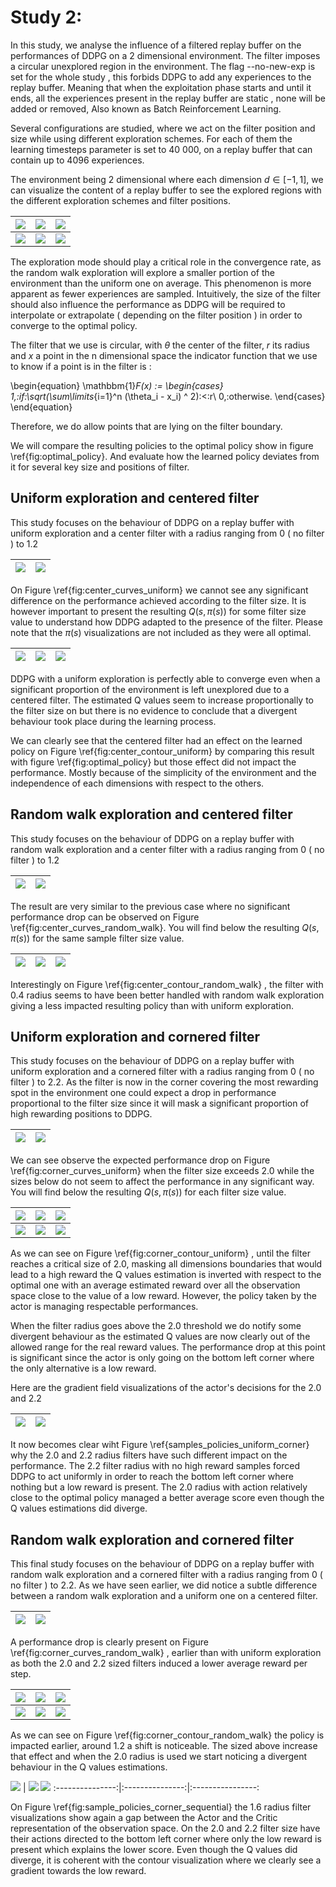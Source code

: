 # Study 2:

In this study, we analyse the influence of a filtered replay buffer on the performances of DDPG on a 2 dimensional environment. The filter imposes a circular unexplored region in the environment. The flag --no-new-exp is set for the whole study , this forbids DDPG to add any experiences to the replay buffer. Meaning that when the exploitation phase starts and until it ends, all the experiences present in the replay buffer are static , none will be added or removed, Also known as Batch Reinforcement Learning.

Several configurations are studied, where we act on the filter position and size while using different exploration schemes. For each of them the learning timesteps parameter is set to 40 000, on a replay buffer that can contain up to 4096 experiences.

The environment being 2 dimensional where each dimension $d \in [-1, 1]$, we can visualize the content of a replay buffer to see the explored regions with the different exploration schemes and filter positions.

![](Study_2/visualizations/uniform.png) | ![](Study_2/2.1/visualizations/uniform-center.png) | ![](Study_2/2.3/visualizations/uniform-corner.png)
:---------------:|:---------------:|:----------------:
![](Study_2/visualizations/sequential.png) | ![](Study_2/2.2/visualizations/sequential-center.png) | ![](Study_2/2.4/visualizations/sequential-corner.png)

The exploration mode should play a critical role in the convergence rate, as the random walk exploration will explore a smaller portion of the environment than the uniform one on average. This phenomenon is more apparent as fewer experiences are sampled. Intuitively, the size of the filter should also influence the performance as DDPG will be required to interpolate or extrapolate ( depending on the filter position ) in order to converge to the optimal policy.

The filter that we use is circular, with $\theta$ the center of the filter, $r$ its radius and $x$ a point in the n dimensional space the indicator function that we use to know if a point is in the filter is :

\begin{equation}
\mathbbm{1}_F(x) := 
    \begin{cases}
      1,\:if\:\sqrt(\sum\limits_{i=1}^n (\theta_i - x_i) ^ 2)\:<\:r\\
      0,\:otherwise.
      \end{cases}
\end{equation}
 
 Therefore, we do allow points that are lying on the filter boundary.
 
We will compare the resulting policies to the optimal policy show in figure \ref{fig:optimal_policy}. And evaluate how the learned policy deviates from it for several key size and positions of filter.

## Uniform exploration and centered filter

This study focuses on the behaviour of DDPG on a replay buffer with uniform exploration and a  center filter with a radius ranging from 0 ( no filter ) to 1.2

![](Study_2/2.1/visualizations/scores_filter_size.png) | ![](Study_2/2.1/visualizations/total_scores.png)
:---------------:|:---------------:

On Figure \ref{fig:center_curves_uniform} we cannot see any significant difference on the performance achieved according to the filter size. It is however important to present the resulting $Q(s, \pi(s))$ for some filter size value to understand how DDPG adapted to the presence of the filter. Please note that the $\pi(s)$ visualizations are not included as they were all optimal.

![](Study_2/2.1/visualizations/Q_contour_0_4.png) | ![](Study_2/2.1/visualizations/Q_contour_0_8.png) | ![](Study_2/2.1/visualizations/Q_contour_1_2.png)
:---------------:|:---------------:|:----------------:

DDPG with a uniform exploration is perfectly able to converge even when a significant proportion of the environment is left unexplored due to a centered filter.
The estimated Q values seem to increase proportionally to the filter size on but there is no evidence to conclude that a divergent behaviour took place during the learning process.

We can clearly see that the centered filter had an effect on the learned policy on Figure \ref{fig:center_contour_uniform} by comparing this result with figure \ref{fig:optimal_policy} but those effect did not impact the performance. Mostly because of the simplicity of the environment and the independence of each dimensions with respect to the others.

## Random walk exploration and centered filter

This study focuses on the behaviour of DDPG on a replay buffer with random walk exploration and a  center filter with a radius ranging from 0 ( no filter ) to 1.2

![](Study_2/2.2/visualizations/scores_filter_size.png) | ![](Study_2/2.2/visualizations/total_scores.png)
:---------------:|:---------------:

The result are very similar to the previous case where no significant performance drop can be observed on Figure \ref{fig:center_curves_random_walk}. You will find below the resulting $Q(s, \pi(s))$ for the same sample filter size value.

![](Study_2/2.2/visualizations/Q_contour_0_4.png) | ![](Study_2/2.2/visualizations/Q_contour_0_8.png) | ![](Study_2/2.2/visualizations/Q_contour_1_2.png)
:---------------:|:---------------:|:----------------:

Interestingly on Figure  \ref{fig:center_contour_random_walk} , the filter with 0.4 radius seems to have been better handled with random walk exploration giving a less impacted resulting policy than with uniform exploration.

## Uniform exploration and cornered filter

This study focuses on the behaviour of DDPG on a replay buffer with uniform exploration and a cornered filter with a radius ranging from 0 ( no filter ) to 2.2. As the filter is now in the corner covering the most rewarding spot in the environment one could expect a drop in performance proportional to the filter size since it will mask a significant proportion of high rewarding positions to DDPG.

![](Study_2/2.3/visualizations/scores_filter_size.png) | ![](Study_2/2.3/visualizations/total_scores.png)
:---------------:|:---------------:

We can see observe the expected performance drop on Figure \ref{fig:corner_curves_uniform} when the filter size exceeds 2.0 while the sizes below do not seem to affect the performance in any significant way. You will find below the resulting $Q(s, \pi(s))$ for each filter size value.

![](Study_2/2.3/visualizations/Q_contour_0_4.png) | ![](Study_2/2.3/visualizations/Q_contour_0_8.png) | ![](Study_2/2.3/visualizations/Q_contour_1_2.png)
:---------------:|:---------------:|:----------------:
![](Study_2/2.3/visualizations/Q_contour_1_6.png) | ![](Study_2/2.3/visualizations/Q_contour_2_0.png) | ![](Study_2/2.3/visualizations/Q_contour_2_2.png)

As we can see on Figure \ref{fig:corner_contour_uniform} , until the filter reaches a critical size of 2.0, masking all dimensions boundaries that would lead to a high reward the Q values estimation is inverted with respect to the optimal one with an average estimated reward over all the observation space close to the value of a low reward. However, the policy taken by the actor is managing respectable performances.

When the filter radius goes above the 2.0 threshold we do notify some divergent behaviour as the estimated Q values are now clearly out of the allowed range for the real reward values. The performance drop at this point is significant since the actor is only going on the bottom left corner where the only alternative is a low reward.

Here are the gradient field visualizations of the actor's decisions for the 2.0 and 2.2

![](Study_2/2.3/visualizations/Pi_arrow_2_0.png) | ![](Study_2/2.3/visualizations/Pi_arrow_2_2.png)
:---------------:|:---------------:

It now becomes clear wiht Figure \ref{samples_policies_uniform_corner} why the 2.0 and 2.2 radius filters have such different impact on the performance. The 2.2 filter radius with no high reward samples forced DDPG to act uniformly in order to reach the bottom left corner where nothing but a low reward is present. The 2.0 radius with action relatively close to the optimal policy managed a better average score even though the Q values estimations did diverge. 

## Random walk exploration and cornered filter

This final study focuses on the behaviour of DDPG on a replay buffer with random walk exploration and a cornered filter with a radius ranging from 0 ( no filter ) to 2.2.
As we have seen earlier, we did notice a subtle difference between a random walk exploration and a uniform one on a centered filter.

![](Study_2/2.4/visualizations/scores_filter_size.png) | ![](Study_2/2.4/visualizations/total_scores.png)
:---------------:|:---------------:

A performance drop is clearly present on Figure  \ref{fig:corner_curves_random_walk} , earlier than with uniform exploration as both the 2.0 and 2.2 sized filters induced a lower average reward per step.

![](Study_2/2.4/visualizations/Q_contour_0_4.png) | ![](Study_2/2.4/visualizations/Q_contour_0_8.png) | ![](Study_2/2.4/visualizations/Q_contour_1_2.png)
:---------------:|:---------------:|:----------------:
![](Study_2/2.4/visualizations/Q_contour_1_6.png) | ![](Study_2/2.4/visualizations/Q_contour_2_0.png) | ![](Study_2/2.4/visualizations/Q_contour_2_2.png)


 As we can see on Figure \ref{fig:corner_contour_random_walk} the policy is impacted earlier, around 1.2 a shift is noticeable. The sized above increase that effect and when the 2.0 radius is used we start noticing a divergent behaviour in the Q values estimations.
 
![](Study_2/2.4/visualizations/Pi_arrow_1_6.png) | ![](Study_2/2.4/visualizations/Pi_arrow_2_0.png) ![](Study_2/2.4/visualizations/Pi_arrow_2_2.png)
:---------------:|:---------------:|:----------------:
 
 On Figure \ref{fig:sample_policies_corner_sequential} the 1.6 radius filter visualizations show again a gap between the Actor and the Critic representation of the observation space. On the 2.0 and 2.2 filter size have their actions directed to the bottom left corner where only the low reward is present which explains the lower score. Even though the Q values did diverge, it is coherent with the contour visualization where we clearly see a gradient towards the low reward.
